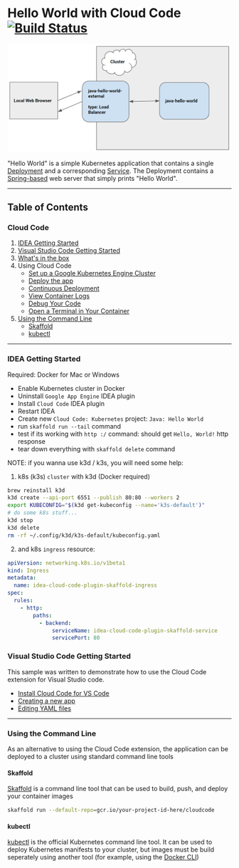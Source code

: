 # Hello World with Cloud Code [![Build Status](https://travis-ci.org/daggerok/idea-cloud-code-plugin-skaffold.svg?branch=master)](https://travis-ci.org/daggerok/idea-cloud-code-plugin-skaffold)

![Architecture Diagram](./img/diagram.png)

"Hello World" is a simple Kubernetes application that contains a single
[Deployment](https://kubernetes.io/docs/concepts/workloads/controllers/deployment/) and a corresponding
[Service](https://kubernetes.io/docs/concepts/services-networking/service/). The Deployment contains a
[Spring-based](http://spring.io/) web server that simply prints "Hello World".

----

## Table of Contents

### Cloud Code

1. [IDEA Getting Started](#idea-getting-started)
2. [Visual Studio Code Getting Started](#visual-studio-code-getting-started)
3. [What's in the box](https://cloud.google.com/code/docs/vscode/quickstart#whats_in_the_box)
4. Using Cloud Code
    * [Set up a Google Kubernetes Engine Cluster](https://cloud.google.com/code/docs/vscode/quickstart#creating_a_google_kubernetes_engine_cluster)
    * [Deploy the app](https://cloud.google.com/code/docs/vscode/quickstart#deploying_your_app)
    * [Continuous Deployment](https://cloud.google.com/code/docs/vscode/quickstart#initiating_continuous_deployment)
    * [View Container Logs](https://cloud.google.com/code/docs/vscode/quickstart#viewing_container_logs)
    * [Debug Your Code](https://cloud.google.com/code/docs/vscode/quickstart#debugging_your_application)
    * [Open a Terminal in Your Container](https://cloud.google.com/code/docs/vscode/quickstart#opening_a_terminal_in_your_container)
5. [Using the Command Line](#using-the-command-line)
    * [Skaffold](#Skaffold)
    * [kubectl](#kubectl)

----

### IDEA Getting Started

Required: Docker for Mac or Windows

* Enable Kubernetes cluster in Docker
* Uninstall `Google App Engine` IDEA plugin
* Install `Cloud Code` IDEA plugin
* Restart IDEA
* Create new `Cloud Code: Kubernetes` project: `Java: Hello World`
* run `skaffold run --tail` command
* test if its working with `http :/` command: should get `Hello, World!` http response
* tear down everything with `skaffold delete` command

NOTE: if you wanna use k3d / k3s, you will need some help:

1. k8s (k3s) `cluster` with k3d (Docker required)

```bash
brew reinstall k3d
k3d create --api-port 6551 --publish 80:80 --workers 2
export KUBECONFIG="$(k3d get-kubeconfig --name='k3s-default')"
# do some k8s stuff...
k3d stop
k3d delete
rm -rf ~/.config/k3d/k3s-default/kubeconfig.yaml
```

2. and k8s `ingress` resource:

```yaml
apiVersion: networking.k8s.io/v1beta1
kind: Ingress
metadata:
  name: idea-cloud-code-plugin-skaffold-ingress
spec:
  rules:
    - http:
        paths:
          - backend:
              serviceName: idea-cloud-code-plugin-skaffold-service
              servicePort: 80
```

### Visual Studio Code Getting Started

This sample was written to demonstrate how to use the Cloud Code extension for Visual Studio code.

* [Install Cloud Code for VS Code](https://cloud.google.com/code/docs/vscode/install)
* [Creating a new app](https://cloud.google.com/code/docs/vscode/creating-an-application)
* [Editing YAML files](https://cloud.google.com/code/docs/vscode/yaml-editing)

----

### Using the Command Line

As an alternative to using the Cloud Code extension, the application can be deployed to a cluster using standard command line tools

#### Skaffold

[Skaffold](https://github.com/GoogleContainerTools/skaffold) is a command line tool that can be used to build, push, and deploy your container images

```bash
skaffold run --default-repo=gcr.io/your-project-id-here/cloudcode
```

#### kubectl

[kubectl](https://kubernetes.io/docs/tasks/tools/install-kubectl/) is the official Kubernetes command line tool. It can be used to deploy Kubernetes manifests to your cluster, but images must be build seperately using another tool (for example, using the [Docker CLI](https://docs.docker.com/engine/reference/commandline/cli/))
